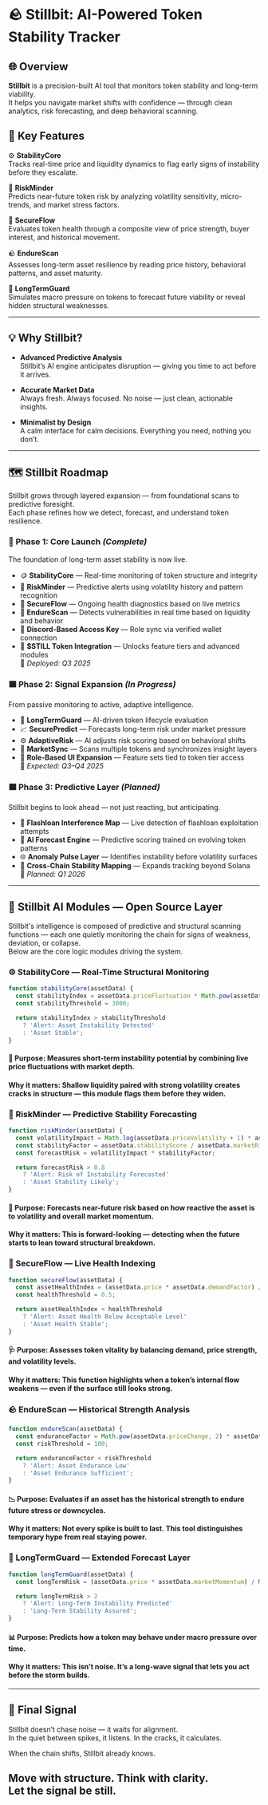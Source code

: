 # 🪨 Stillbit: AI-Powered Token Stability Tracker

## 🌐 Overview

**Stillbit** is a precision-built AI tool that monitors token stability and long-term viability.  
It helps you navigate market shifts with confidence — through clean analytics, risk forecasting, and deep behavioral scanning.

## 🔑 Key Features

⚙️ **StabilityCore**  
Tracks real-time price and liquidity dynamics to flag early signs of instability before they escalate.

🧠 **RiskMinder**  
Predicts near-future token risk by analyzing volatility sensitivity, micro-trends, and market stress factors.

🧩 **SecureFlow**  
Evaluates token health through a composite view of price strength, buyer interest, and historical movement.

🪨 **EndureScan**  
Assesses long-term asset resilience by reading price history, behavioral patterns, and asset maturity.

🔮 **LongTermGuard**  
Simulates macro pressure on tokens to forecast future viability or reveal hidden structural weaknesses.

---

## 💡 Why Stillbit?

- **Advanced Predictive Analysis**  
  Stillbit’s AI engine anticipates disruption — giving you time to act before it arrives.

- **Accurate Market Data**  
  Always fresh. Always focused. No noise — just clean, actionable insights.

- **Minimalist by Design**  
  A calm interface for calm decisions. Everything you need, nothing you don’t.

---
## 🗺️ Stillbit Roadmap

Stillbit grows through layered expansion — from foundational scans to predictive foresight.  
Each phase refines how we detect, forecast, and understand token resilience.

### 🧊 Phase 1: Core Launch *(Complete)*

The foundation of long-term asset stability is now live.

- 🪙 **StabilityCore** — Real-time monitoring of token structure and integrity  
- 📡 **RiskMinder** — Predictive alerts using volatility history and pattern recognition  
- 🔧 **SecureFlow** — Ongoing health diagnostics based on live metrics  
- 🧱 **EndureScan** — Detects vulnerabilities in real time based on liquidity and behavior  
- 🔗 **Discord-Based Access Key** — Role sync via verified wallet connection  
- 💠 **$STILL Token Integration** — Unlocks feature tiers and advanced modules  
📅 *Deployed: Q3 2025*

### 🟦 Phase 2: Signal Expansion *(In Progress)*

From passive monitoring to active, adaptive intelligence.

- 🔬 **LongTermGuard** — AI-driven token lifecycle evaluation  
- 📈 **SecurePredict** — Forecasts long-term risk under market pressure  
- ⚙️ **AdaptiveRisk** — AI adjusts risk scoring based on behavioral shifts  
- 🧩 **MarketSync** — Scans multiple tokens and synchronizes insight layers  
- 🧷 **Role-Based UI Expansion** — Feature sets tied to token tier access  
📅 *Expected: Q3–Q4 2025*

### 🟪 Phase 3: Predictive Layer *(Planned)*

Stillbit begins to look ahead — not just reacting, but anticipating.

- 📡 **Flashloan Interference Map** — Live detection of flashloan exploitation attempts  
- 🧠 **AI Forecast Engine** — Predictive scoring trained on evolving token patterns  
- 🌐 **Anomaly Pulse Layer** — Identifies instability before volatility surfaces  
- 🔭 **Cross-Chain Stability Mapping** — Expands tracking beyond Solana  
📅 *Planned: Q1 2026*

---
## 🧠 Stillbit AI Modules — Open Source Layer

Stillbit's intelligence is composed of predictive and structural scanning functions — each one quietly monitoring the chain for signs of weakness, deviation, or collapse.  
Below are the core logic modules driving the system.

### ⚙️ StabilityCore — Real-Time Structural Monitoring

```javascript
function stabilityCore(assetData) {
  const stabilityIndex = assetData.priceFluctuation * Math.pow(assetData.marketDepth, 0.5);
  const stabilityThreshold = 3000;

  return stabilityIndex > stabilityThreshold
    ? 'Alert: Asset Instability Detected'
    : 'Asset Stable';
}
```
#### 🧠 Purpose: Measures short-term instability potential by combining live price fluctuations with market depth.
#### Why it matters: Shallow liquidity paired with strong volatility creates cracks in structure — this module flags them before they widen.

### 🧠 RiskMinder — Predictive Stability Forecasting

```javascript
function riskMinder(assetData) {
  const volatilityImpact = Math.log(assetData.priceVolatility + 1) * assetData.marketMomentum;
  const stabilityFactor = assetData.stabilityScore / assetData.marketRisk;
  const forecastRisk = volatilityImpact * stabilityFactor;

  return forecastRisk > 0.8
    ? 'Alert: Risk of Instability Forecasted'
    : 'Asset Stability Likely';
}
```
#### 🔮 Purpose: Forecasts near-future risk based on how reactive the asset is to volatility and overall market momentum.
#### Why it matters: This is forward-looking — detecting when the future starts to lean toward structural breakdown.

### 🧩 SecureFlow — Live Health Indexing

```javascript
function secureFlow(assetData) {
  const assetHealthIndex = (assetData.price * assetData.demandFactor) / assetData.priceVolatility;
  const healthThreshold = 0.5;

  return assetHealthIndex < healthThreshold
    ? 'Alert: Asset Health Below Acceptable Level'
    : 'Asset Health Stable';
}
```
#### 🩺 Purpose: Assesses token vitality by balancing demand, price strength, and volatility levels.
#### Why it matters: This function highlights when a token’s internal flow weakens — even if the surface still looks strong.

### 🪨 EndureScan — Historical Strength Analysis

```javascript
function endureScan(assetData) {
  const enduranceFactor = Math.pow(assetData.priceChange, 2) * assetData.assetAge;
  const riskThreshold = 100;

  return enduranceFactor < riskThreshold
    ? 'Alert: Asset Endurance Low'
    : 'Asset Endurance Sufficient';
}
```
#### 📉 Purpose: Evaluates if an asset has the historical strength to endure future stress or downcycles.
#### Why it matters: Not every spike is built to last. This tool distinguishes temporary hype from real staying power.

### 🔮 LongTermGuard — Extended Forecast Layer

```javascript
function longTermGuard(assetData) {
  const longTermRisk = (assetData.price * assetData.marketMomentum) / Math.sqrt(assetData.volatility);

  return longTermRisk > 2
    ? 'Alert: Long-Term Instability Predicted'
    : 'Long-Term Stability Assured';
}
```
#### 📊 Purpose: Predicts how a token may behave under macro pressure over time.
#### Why it matters: This isn’t noise. It’s a long-wave signal that lets you act before the storm builds.

---

## 🧩 Final Signal

Stillbit doesn’t chase noise — it waits for alignment.  
In the quiet between spikes, it listens. In the cracks, it calculates.

When the chain shifts, Stillbit already knows.

Move with structure. Think with clarity.  
Let the signal be still.
---









